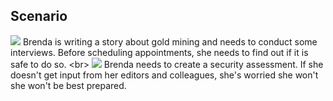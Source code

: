 
## Scenario

![](scenario.png)
Brenda is writing a story about gold mining and needs to conduct some interviews. Before scheduling appointments, she needs to find out if it is safe to do so.
&lt;br&gt;
![](scenario.png)
Brenda needs to create a security assessment. If she doesn&#39;t get input from her editors and colleagues, she&#39;s worried she won&#39;t  she won&#39;t be best prepared.
